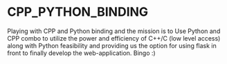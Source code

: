 # CPP_PYTHON_BINDING
Playing with CPP and Python binding and the mission is to Use Python and CPP combo to utilize the power and efficiency of C++/C (low level access) along with Python feasibility and providing us the option for using flask in front to finally develop the web-application. Bingo :)
